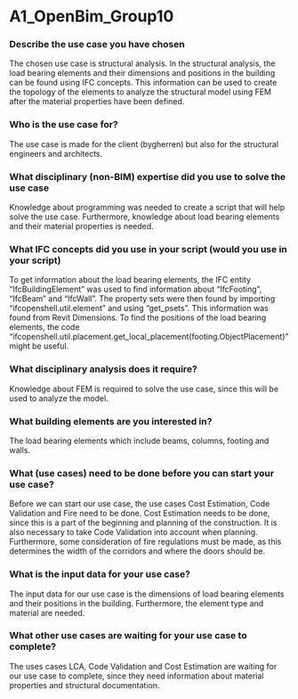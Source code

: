 # A1_OpenBim_Group10

### Describe the use case you have chosen
The chosen use case is structural analysis. In the structural analysis, the load bearing elements and their dimensions and positions in the building can be found using IFC concepts. This information can be used to create the topology of the elements to analyze the structural model using FEM after the material properties have been defined. 

### Who is the use case for?
The use case is made for the client (bygherren) but also for the structural engineers and architects. 

### What disciplinary (non-BIM) expertise did you use to solve the use case
Knowledge about programming was needed to create a script that will help solve the use case. Furthermore, knowledge about load bearing elements and their material properties is needed. 

### What IFC concepts did you use in your script (would you use in your script)
To get information about the load bearing elements, the IFC entity “IfcBuildingElement” was used to find information about “IfcFooting”, “IfcBeam” and “IfcWall”. The property sets were then found by importing “ifcopenshell.util.element” and using “get_psets”. This information was found from Revit Dimensions. 
To find the positions of the load bearing elements, the code “ifcopenshell.util.placement.get_local_placement(footing.ObjectPlacement)” might be useful.  

### What disciplinary analysis does it require?
Knowledge about FEM is required to solve the use case, since this will be used to analyze the model.

### What building elements are you interested in?
The load bearing elements which include beams, columns, footing and walls.  

### What (use cases) need to be done before you can start your use case?
Before we can start our use case, the use cases Cost Estimation, Code Validation and Fire need to be done. Cost Estimation needs to be done, since this is a part of the beginning and planning of the construction. It is also necessary to take Code Validation into account when planning. Furthermore, some consideration of fire regulations must be made, as this determines the width of the corridors and where the doors should be. 

### What is the input data for your use case?
The input data for our use case is the dimensions of load bearing elements and their positions in the building. Furthermore, the element type and material are needed.

### What other use cases are waiting for your use case to complete?
The uses cases LCA, Code Validation and Cost Estimation are waiting for our use case to complete, since they need information about material properties and structural documentation. 

